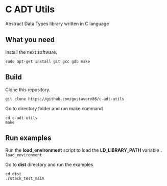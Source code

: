C ADT Utils
===========

Abstract Data Types library written in C language

What you need
-------------

Install the next software.

`sudo apt-get install git gcc gdb make`

Build
-----

Clone this repository.

`git clone https://github.com/gustavorv86/c-adt-utils`

Go to directory folder and run make command

```
cd c-adt-utils
make
```

Run examples
------------

Run the **load_environment** script to load the **LD_LIBRARY_PATH** variable
`. load_environment`

Go to **dist** directory and run the examples

```
cd dist
./stack_test_main
```


